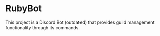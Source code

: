 # RubyBot

This project is a Discord Bot (outdated) that provides guild management functionality through its commands.
